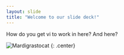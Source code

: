 ```yaml
---
layout: slide
title: "Welcome to our slide deck!"
---
```


How do you get vi to work in here?
And here?

![Mardigrastocat](https://octodex.github.com/images/Mardigrastocat.png)
{: .center}
